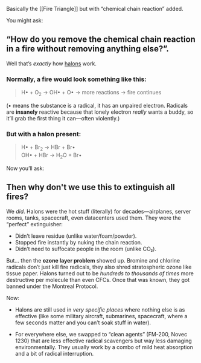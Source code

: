 Basically the [[Fire Triangle]] but with “chemical chain reaction” added.

You might ask: 

## “How do you remove the chemical chain reaction in a fire without removing anything else?”.

Well that’s *exactly* how [halons](https://en.wikipedia.org/w/index.php?title=Halon&oldid=1270044172) work.

###  Normally, a fire would look something like this: 

> H• + O<sub>2</sub> → OH• + O• → more reactions → fire continues

(• means the substance is a radical, it has an unpaired electron. Radicals are **insanely** reactive because that lonely electron _really_ wants a buddy, so it’ll grab the first thing it can—often violently.)

### But with a halon present:

> H• + Br<sub>2</sub> → HBr + Br•  
> OH• + HBr → H<sub>2</sub>O + Br•

Now you’ll ask:

## Then why don't we use this to extinguish all fires?

We _did_. Halons were the hot stuff (literally) for decades—airplanes, server rooms, tanks, spacecraft, even datacenters used them. They were the “perfect” extinguisher:

- Didn’t leave residue (unlike water/foam/powder).
- Stopped fire instantly by nuking the chain reaction.
- Didn’t need to suffocate people in the room (unlike CO₂).

But… then the **ozone layer problem** showed up. Bromine and chlorine radicals don’t just kill fire radicals, they also shred stratospheric ozone like tissue paper. Halons turned out to be _hundreds to thousands of times_ more destructive per molecule than even CFCs. Once that was known, they got banned under the Montreal Protocol.

Now:

- Halons are still used in _very specific places_ where nothing else is as effective (like some military aircraft, submarines, spacecraft, where a few seconds matter and you can’t soak stuff in water).

- For everywhere else, we swapped to “clean agents” (FM-200, Novec 1230) that are less effective radical scavengers but way less damaging environmentally. They usually work by a combo of mild heat absorption and a bit of radical interruption.